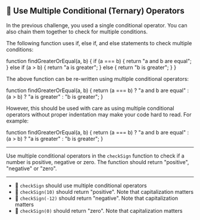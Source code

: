 🚀 Use Multiple Conditional (Ternary) Operators
-----------------------------------------------

In the previous challenge, you used a single conditional operator. You can also chain them together to check for multiple conditions.

The following function uses if, else if, and else statements to check multiple conditions:

function findGreaterOrEqual(a, b) {
  if (a === b) {
    return "a and b are equal";
  }
  else if (a > b) {
    return "a is greater";
  }
  else {
    return "b is greater";
  }
}

The above function can be re-written using multiple conditional operators:

function findGreaterOrEqual(a, b) {
  return (a === b) ? "a and b are equal" 
    : (a > b) ? "a is greater" 
    : "b is greater";
}

However, this should be used with care as using multiple conditional operators without proper indentation may make your code hard to read. For example:

function findGreaterOrEqual(a, b) {
  return (a === b) ? "a and b are equal" : (a > b) ? "a is greater" : "b is greater";
}

* * *

Use multiple conditional operators in the `checkSign` function to check if a number is positive, negative or zero. The function should return "positive", "negative" or "zero".

* * *

*   🧪 `checkSign` should use multiple conditional operators
*   🧪 `checkSign(10)` should return "positive". Note that capitalization matters
*   🧪 `checkSign(-12)` should return "negative". Note that capitalization matters
*   🧪 `checkSign(0)` should return "zero". Note that capitalization matters